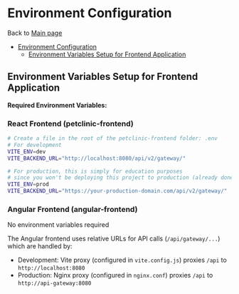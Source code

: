 # Environment Configuration

Back to [Main page](../README.md)

<!-- TOC -->
* [Environment Configuration](#environment-configuration)
  * [Environment Variables Setup for Frontend Application](#environment-variables-setup-for-frontend-application)
<!-- TOC -->

## Environment Variables Setup for Frontend Application

**Required Environment Variables:**

### React Frontend (petclinic-frontend)
```bash
# Create a file in the root of the petclinic-frontend folder: .env
# For development
VITE_ENV=dev
VITE_BACKEND_URL="http://localhost:8080/api/v2/gateway/"

# For production, this is simply for education purposes
# since you won't be deploying this project to production (already done here : https://petclinic.benmusicgeek.synology.me/home)
VITE_ENV=prod
VITE_BACKEND_URL="https://your-production-domain.com/api/v2/gateway/"
```

### Angular Frontend (angular-frontend)

No environment variables required

The Angular frontend uses relative URLs for API calls (`/api/gateway/...`) which are handled by:
- Development: Vite proxy (configured in `vite.config.js`) proxies `/api` to `http://localhost:8080`
- Production: Nginx proxy (configured in `nginx.conf`) proxies `/api` to `http://api-gateway:8080`


